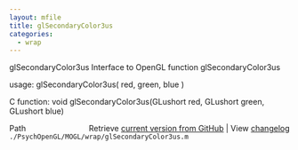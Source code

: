 ```yaml
---
layout: mfile
title: glSecondaryColor3us
categories:
  - wrap
---
```


glSecondaryColor3us  Interface to OpenGL function glSecondaryColor3us

usage:  glSecondaryColor3us\( red, green, blue \)

C function:  void glSecondaryColor3us\(GLushort red, GLushort green, GLushort blue\)


<div class="code_header" style="text-align:right;">
  <span style="float:left;">Path&nbsp;&nbsp;</span> <span class="counter">Retrieve <a href=
  "https://raw.github.com/Psychtoolbox-3/Psychtoolbox-3/beta/./PsychOpenGL/MOGL/wrap/glSecondaryColor3us.m">current version from GitHub</a> | View <a href=
  "https://github.com/Psychtoolbox-3/Psychtoolbox-3/commits/beta/./PsychOpenGL/MOGL/wrap/glSecondaryColor3us.m">changelog</a></span>
</div>
<div class="code">
  <code>./PsychOpenGL/MOGL/wrap/glSecondaryColor3us.m</code>
</div>

